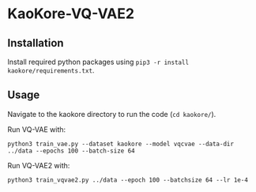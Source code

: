 # KaoKore-VQ-VAE2

## Installation

Install required python packages using `pip3 -r install kaokore/requirements.txt`.

## Usage

Navigate to the kaokore directory to run the code (`cd kaokore/`).

Run VQ-VAE with:

```
python3 train_vae.py --dataset kaokore --model vqcvae --data-dir ../data --epochs 100 --batch-size 64
```

Run VQ-VAE2 with:

```
python3 train_vqvae2.py ../data --epoch 100 --batchsize 64 --lr 1e-4
```